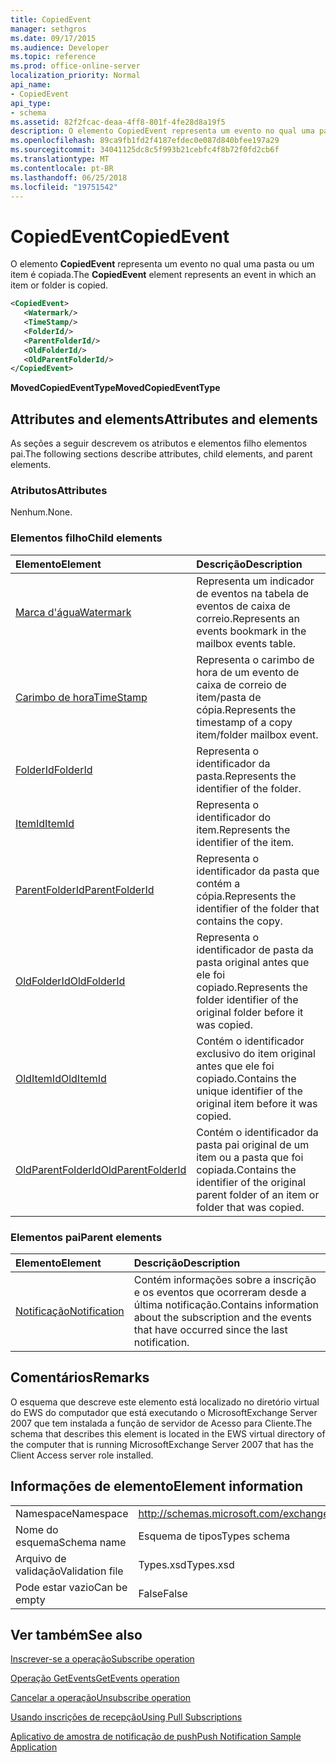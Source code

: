 ```yaml
---
title: CopiedEvent
manager: sethgros
ms.date: 09/17/2015
ms.audience: Developer
ms.topic: reference
ms.prod: office-online-server
localization_priority: Normal
api_name:
- CopiedEvent
api_type:
- schema
ms.assetid: 82f2fcac-deaa-4ff8-801f-4fe28d8a19f5
description: O elemento CopiedEvent representa um evento no qual uma pasta ou um item é copiada.
ms.openlocfilehash: 89ca9fb1fd2f4187efdec0e087d840bfee197a29
ms.sourcegitcommit: 34041125dc8c5f993b21cebfc4f8b72f0fd2cb6f
ms.translationtype: MT
ms.contentlocale: pt-BR
ms.lasthandoff: 06/25/2018
ms.locfileid: "19751542"
---
```

# <a name="copiedevent"></a><span data-ttu-id="73373-103">CopiedEvent</span><span class="sxs-lookup"><span data-stu-id="73373-103">CopiedEvent</span></span>

<span data-ttu-id="73373-104">O elemento **CopiedEvent** representa um evento no qual uma pasta ou um item é copiada.</span><span class="sxs-lookup"><span data-stu-id="73373-104">The **CopiedEvent** element represents an event in which an item or folder is copied.</span></span> 
  
```xml
<CopiedEvent>
   <Watermark/>
   <TimeStamp/>
   <FolderId/>
   <ParentFolderId/>
   <OldFolderId/>
   <OldParentFolderId/>
</CopiedEvent>
```

 <span data-ttu-id="73373-105">**MovedCopiedEventType**</span><span class="sxs-lookup"><span data-stu-id="73373-105">**MovedCopiedEventType**</span></span>
## <a name="attributes-and-elements"></a><span data-ttu-id="73373-106">Attributes and elements</span><span class="sxs-lookup"><span data-stu-id="73373-106">Attributes and elements</span></span>

<span data-ttu-id="73373-107">As seções a seguir descrevem os atributos e elementos filho elementos pai.</span><span class="sxs-lookup"><span data-stu-id="73373-107">The following sections describe attributes, child elements, and parent elements.</span></span>
  
### <a name="attributes"></a><span data-ttu-id="73373-108">Atributos</span><span class="sxs-lookup"><span data-stu-id="73373-108">Attributes</span></span>

<span data-ttu-id="73373-109">Nenhum.</span><span class="sxs-lookup"><span data-stu-id="73373-109">None.</span></span>
  
### <a name="child-elements"></a><span data-ttu-id="73373-110">Elementos filho</span><span class="sxs-lookup"><span data-stu-id="73373-110">Child elements</span></span>

|<span data-ttu-id="73373-111">**Elemento**</span><span class="sxs-lookup"><span data-stu-id="73373-111">**Element**</span></span>|<span data-ttu-id="73373-112">**Descrição**</span><span class="sxs-lookup"><span data-stu-id="73373-112">**Description**</span></span>|
|:-----|:-----|
|[<span data-ttu-id="73373-113">Marca d'água</span><span class="sxs-lookup"><span data-stu-id="73373-113">Watermark</span></span>](watermark.md) <br/> |<span data-ttu-id="73373-114">Representa um indicador de eventos na tabela de eventos de caixa de correio.</span><span class="sxs-lookup"><span data-stu-id="73373-114">Represents an events bookmark in the mailbox events table.</span></span>  <br/> |
|[<span data-ttu-id="73373-115">Carimbo de hora</span><span class="sxs-lookup"><span data-stu-id="73373-115">TimeStamp</span></span>](timestamp.md) <br/> |<span data-ttu-id="73373-116">Representa o carimbo de hora de um evento de caixa de correio de item/pasta de cópia.</span><span class="sxs-lookup"><span data-stu-id="73373-116">Represents the timestamp of a copy item/folder mailbox event.</span></span>  <br/> |
|[<span data-ttu-id="73373-117">FolderId</span><span class="sxs-lookup"><span data-stu-id="73373-117">FolderId</span></span>](folderid.md) <br/> |<span data-ttu-id="73373-118">Representa o identificador da pasta.</span><span class="sxs-lookup"><span data-stu-id="73373-118">Represents the identifier of the folder.</span></span>  <br/> |
|[<span data-ttu-id="73373-119">ItemId</span><span class="sxs-lookup"><span data-stu-id="73373-119">ItemId</span></span>](itemid.md) <br/> |<span data-ttu-id="73373-120">Representa o identificador do item.</span><span class="sxs-lookup"><span data-stu-id="73373-120">Represents the identifier of the item.</span></span>  <br/> |
|[<span data-ttu-id="73373-121">ParentFolderId</span><span class="sxs-lookup"><span data-stu-id="73373-121">ParentFolderId</span></span>](parentfolderid.md) <br/> |<span data-ttu-id="73373-122">Representa o identificador da pasta que contém a cópia.</span><span class="sxs-lookup"><span data-stu-id="73373-122">Represents the identifier of the folder that contains the copy.</span></span>  <br/> |
|[<span data-ttu-id="73373-123">OldFolderId</span><span class="sxs-lookup"><span data-stu-id="73373-123">OldFolderId</span></span>](oldfolderid.md) <br/> |<span data-ttu-id="73373-124">Representa o identificador de pasta da pasta original antes que ele foi copiado.</span><span class="sxs-lookup"><span data-stu-id="73373-124">Represents the folder identifier of the original folder before it was copied.</span></span>  <br/> |
|[<span data-ttu-id="73373-125">OldItemId</span><span class="sxs-lookup"><span data-stu-id="73373-125">OldItemId</span></span>](olditemid.md) <br/> |<span data-ttu-id="73373-126">Contém o identificador exclusivo do item original antes que ele foi copiado.</span><span class="sxs-lookup"><span data-stu-id="73373-126">Contains the unique identifier of the original item before it was copied.</span></span>  <br/> |
|[<span data-ttu-id="73373-127">OldParentFolderId</span><span class="sxs-lookup"><span data-stu-id="73373-127">OldParentFolderId</span></span>](oldparentfolderid.md) <br/> |<span data-ttu-id="73373-128">Contém o identificador da pasta pai original de um item ou a pasta que foi copiada.</span><span class="sxs-lookup"><span data-stu-id="73373-128">Contains the identifier of the original parent folder of an item or folder that was copied.</span></span>  <br/> |
   
### <a name="parent-elements"></a><span data-ttu-id="73373-129">Elementos pai</span><span class="sxs-lookup"><span data-stu-id="73373-129">Parent elements</span></span>

|<span data-ttu-id="73373-130">**Elemento**</span><span class="sxs-lookup"><span data-stu-id="73373-130">**Element**</span></span>|<span data-ttu-id="73373-131">**Descrição**</span><span class="sxs-lookup"><span data-stu-id="73373-131">**Description**</span></span>|
|:-----|:-----|
|[<span data-ttu-id="73373-132">Notificação</span><span class="sxs-lookup"><span data-stu-id="73373-132">Notification</span></span>](notification-ex15websvcsotherref.md) <br/> |<span data-ttu-id="73373-133">Contém informações sobre a inscrição e os eventos que ocorreram desde a última notificação.</span><span class="sxs-lookup"><span data-stu-id="73373-133">Contains information about the subscription and the events that have occurred since the last notification.</span></span>  <br/> |
   
## <a name="remarks"></a><span data-ttu-id="73373-134">Comentários</span><span class="sxs-lookup"><span data-stu-id="73373-134">Remarks</span></span>

<span data-ttu-id="73373-135">O esquema que descreve este elemento está localizado no diretório virtual do EWS do computador que está executando o MicrosoftExchange Server 2007 que tem instalada a função de servidor de Acesso para Cliente.</span><span class="sxs-lookup"><span data-stu-id="73373-135">The schema that describes this element is located in the EWS virtual directory of the computer that is running MicrosoftExchange Server 2007 that has the Client Access server role installed.</span></span>
  
## <a name="element-information"></a><span data-ttu-id="73373-136">Informações de elemento</span><span class="sxs-lookup"><span data-stu-id="73373-136">Element information</span></span>

|||
|:-----|:-----|
|<span data-ttu-id="73373-137">Namespace</span><span class="sxs-lookup"><span data-stu-id="73373-137">Namespace</span></span>  <br/> |http://schemas.microsoft.com/exchange/services/2006/types  <br/> |
|<span data-ttu-id="73373-138">Nome do esquema</span><span class="sxs-lookup"><span data-stu-id="73373-138">Schema name</span></span>  <br/> |<span data-ttu-id="73373-139">Esquema de tipos</span><span class="sxs-lookup"><span data-stu-id="73373-139">Types schema</span></span>  <br/> |
|<span data-ttu-id="73373-140">Arquivo de validação</span><span class="sxs-lookup"><span data-stu-id="73373-140">Validation file</span></span>  <br/> |<span data-ttu-id="73373-141">Types.xsd</span><span class="sxs-lookup"><span data-stu-id="73373-141">Types.xsd</span></span>  <br/> |
|<span data-ttu-id="73373-142">Pode estar vazio</span><span class="sxs-lookup"><span data-stu-id="73373-142">Can be empty</span></span>  <br/> |<span data-ttu-id="73373-143">False</span><span class="sxs-lookup"><span data-stu-id="73373-143">False</span></span>  <br/> |
   
## <a name="see-also"></a><span data-ttu-id="73373-144">Ver também</span><span class="sxs-lookup"><span data-stu-id="73373-144">See also</span></span>



[<span data-ttu-id="73373-145">Inscrever-se a operação</span><span class="sxs-lookup"><span data-stu-id="73373-145">Subscribe operation</span></span>](subscribe-operation.md)
  
[<span data-ttu-id="73373-146">Operação GetEvents</span><span class="sxs-lookup"><span data-stu-id="73373-146">GetEvents operation</span></span>](getevents-operation.md)
  
[<span data-ttu-id="73373-147">Cancelar a operação</span><span class="sxs-lookup"><span data-stu-id="73373-147">Unsubscribe operation</span></span>](unsubscribe-operation.md)


[<span data-ttu-id="73373-148">Usando inscrições de recepção</span><span class="sxs-lookup"><span data-stu-id="73373-148">Using Pull Subscriptions</span></span>](http://msdn.microsoft.com/library/f956bc0e-2b25-4613-966b-54c65456897c%28Office.15%29.aspx)
  
[<span data-ttu-id="73373-149">Aplicativo de amostra de notificação de push</span><span class="sxs-lookup"><span data-stu-id="73373-149">Push Notification Sample Application</span></span>](http://msdn.microsoft.com/library/db1f8523-fa44-483f-bdb6-ab5939b52eee%28Office.15%29.aspx)

